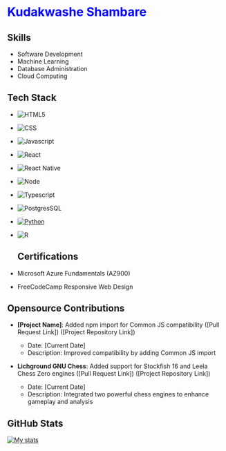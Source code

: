 # <font color="blue">Kudakwashe Shambare</font>

## Skills
- Software Development
-  Machine Learning
- Database Administration
- Cloud Computing

## Tech Stack

- ![HTML5](https://img.shields.io/badge/HTML5-E34F26?style=for-the-badge&logo=html5&logoColor=white)
- ![CSS](https://img.shields.io/badge/CSS3-1572B6?style=for-the-badge&logo=css3&logoColor=white)
- ![Javascript](https://img.shields.io/badge/JavaScript-323330?style=for-the-badge&logo=javascript&logoColor=F7DF1E)
- ![React](https://img.shields.io/badge/React-20232A?style=for-the-badge&logo=react&logoColor=61DAFB)
- ![React Native](https://img.shields.io/badge/React_Native-20232A?style=for-the-badge&logo=react&logoColor=61DAFB)
- ![Node](https://img.shields.io/badge/Node.js-43853D?style=for-the-badge&logo=node.js&logoColor=white)
- ![Typescript](https://img.shields.io/badge/TypeScript-007ACC?style=for-the-badge&logo=typescript&logoColor=white)
- ![PostgresSQL](https://img.shields.io/badge/PostgreSQL-316192?style=for-the-badge&logo=postgresql&logoColor=white)
- [![Python](https://img.shields.io/badge/Python-3776AB?style=for-the-badge&logo=python&logoColor=white)](https://www.python.org/)
- ![R](https://img.shields.io/badge/R-276DC3?style=for-the-badge&logo=r&logoColor=whiteB)

  ## Certifications

- Microsoft Azure Fundamentals (AZ900)
- FreeCodeCamp Responsive Web Design

## Opensource Contributions

* **[Project Name]**: Added npm import for Common JS compatibility ([Pull Request Link]) ([Project Repository Link])
	+ Date: [Current Date]
	+ Description: Improved compatibility by adding Common JS import

* **Lichground GNU Chess**: Added support for Stockfish 16 and Leela Chess Zero engines ([Pull Request Link]) ([Project Repository Link])
	+ Date: [Current Date]
	+ Description: Integrated two powerful chess engines to enhance gameplay and analysis

## GitHub Stats



[![My stats](https://github-readme-stats.vercel.app/api?username=KudahShambare&show_icons=true&theme=radical)](https://github.com/KudahShambare/github-readme-stats)

